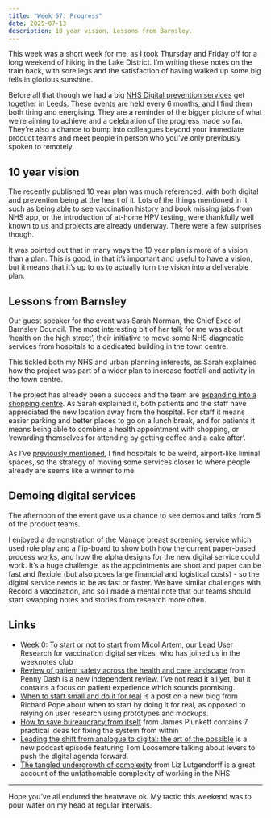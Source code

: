 ```yaml
---
title: "Week 57: Progress"
date: 2025-07-13
description: 10 year vision. Lessons from Barnsley.
---
```


This week was a short week for me, as I took Thursday and Friday off for a long weekend of hiking in the Lake District. I’m writing these notes on the train back, with sore legs and the satisfaction of having walked up some big fells in glorious sunshine.

Before all that though we had a big [NHS Digital prevention services](https://www.digital-prevention-services.nhs.uk) get together in Leeds. These events are held every 6 months, and I find them both tiring and energising. They are a reminder of the bigger picture of what we’re aiming to achieve and a celebration of the progress made so far. They’re also a chance to bump into colleagues beyond your immediate product teams and meet people in person who you’ve only previously spoken to remotely.

## 10 year vision

The recently published 10 year plan was much referenced, with both digital and prevention being at the heart of it. Lots of the things mentioned in it, such as being able to see vaccination history and book missing jabs from NHS app, or the introduction of at-home HPV testing, were thankfully well known to us and projects are already underway. There were a few surprises though.

It was pointed out that in many ways the 10 year plan is more of a vision than a plan. This is good, in that it’s important and useful to have a vision, but it means that it’s up to us to actually turn the vision into a deliverable plan.

## Lessons from Barnsley

Our guest speaker for the event was Sarah Norman, the Chief Exec of Barnsley Council. The most interesting bit of her talk for me was about ‘health on the high street’, their initiative to move some NHS diagnostic services from hospitals to a dedicated building in the town centre.

This tickled both my NHS and urban planning interests, as Sarah explained how the project was part of a wider plan to increase footfall and activity in the town centre.

The project has already been a success and the team are [expanding into a shopping centre](https://www.barnsleyhospital.nhs.uk/news/next-phase-barnsleys-trailblazing-health-high-street-initiative-unveiled). As Sarah explained it, both patients and the staff have appreciated the new location away from the hospital. For staff it means easier parking and better places to go on a lunch break, and for patients it means being able to combine a health appointment with shopping, or ‘rewarding themselves for attending by getting coffee and a cake after’.

As I’ve [previously mentioned](/posts/week-45-one-year-in/), I find hospitals to be weird, airport-like liminal spaces, so the strategy of moving some services closer to where people already are seems like a winner to me.

## Demoing digital services

The afternoon of the event gave us a chance to see demos and talks from 5 of the product teams.

I enjoyed a demonstration of the [Manage breast screening service](https://design-history.prevention-services.nhs.uk/manage-breast-screening/) which used role play and a flip-board to show both how the current paper-based process works, and how the alpha designs for the new digital service could work. It’s a huge challenge, as the appointments are short and paper can be fast and flexible (but also poses large financial and logistical costs) - so the digital service needs to be as fast or faster. We have similar challenges with Record a vaccination, and so I made a mental note that our teams should start swapping notes and stories from research more often.

## Links

* [Week 0: To start or not to start](https://medium.com/@micolartom/week-0-to-start-or-not-to-start-46b6fe5f54c6) from Micol Artem, our Lead User Research for vaccination digital services, who has joined us in the weeknotes club
* [Review of patient safety across the health and care landscape](https://www.gov.uk/government/publications/review-of-patient-safety-across-the-health-and-care-landscape) from Penny Dash is a new independent review. I’ve not read it all yet, but it contains a focus on patient experience which sounds promising.
* [When to start small and do it for real](https://waysofdoing.rpp.works/notes/types-of-problem-start-small-do-it-for-real) is a post on a new blog from Richard Pope about when to start by doing it for real, as opposed to relying on user research using prototypes and mockups.
* [How to save bureaucracy from itself](https://medium.com/@jamestplunkett/how-to-save-bureaucracy-from-itself-804957a85e44) from James Plunkett contains 7 practical ideas for fixing the system from within
* [Leading the shift from analogue to digital: the art of the possible](https://podcasts.apple.com/gb/podcast/the-provider-podcast/id1478614625?i=1000716616916) is a new podcast episode featuring Tom Loosemore talking about levers to push the digital agenda forward.
* [The tangled undergrowth of complexity](https://lizlutgendorff.substack.com/p/the-tangled-undergrowth-of-complexity) from Liz Lutgendorff is a great account of the unfathomable complexity of working in the NHS
---

Hope you’ve all endured the heatwave ok. My tactic this weekend was to pour water on my head at regular intervals.
